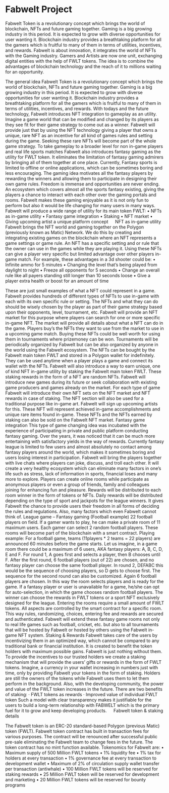 # Fabwelt Project

Fabwelt Token is a revolutionary concept which brings the world of blockchain, NFTs and future gaming together. Gaming is a big growing industry in this period. It is expected to grow with diverse opportunities for user wanting it. Blockchain industry provides a breathtaking platform for all the gamers which is fruitful to many of them in terms of utilities, incentives, and rewards.
Fabwelt is about innovation, it integrates the world of NFTs with the Gaming industry. Gamers and Artists are now one unit, exchanging digital entities with the help of FWLT tokens. The idea is to combine the advantages of blockchain technology and the reach of it to millions waiting for an opportunity. 

The general idea
Fabwelt Token is a revolutionary concept which brings the world of blockchain, NFTs and future gaming together. Gaming is a big growing industry in this period. It is expected to grow with diverse opportunities for user wanting it. Blockchain industry provides a breathtaking platform for all the gamers which is fruitful to many of them in terms of utilities, incentives, and rewards. 
With todays and the future technology, Fabwelt introduces NFT integration to gameplay as an utility. Imagine a game world that can be modified and changed by its players as they see fit for their game strategy to come out as a winner. Fabwelt will provide just that by using the NFT technology giving a player that owns a unique, rare NFT as an incentive for all kind of games rules and setting during the game. Seeking these rare NFTs will become part of the whole game strategy.
To take gameplay to a broader level for non in-game players and real life sports matches Fabwelt also introduces fantasy gaming as the utility for FWLT token. It eliminates the limitation of fantasy gaming admirers by bringing all of them together at one place. Currently, Fantasy sports is limited to offline or online applications, which can be sometimes boring and less encouraging. The gaming idea motivates all the fantasy players by rewarding the winners and allowing them to participate in designing their own game rules. Freedom is immense and opportunities are never ending. An ecosystem which covers almost all the sports fantasy existing, giving the players a chance to interact with each other over the gaming portals and rooms. Fabwelt makes these gaming enjoyable as it is not only fun to perform but also it would be life changing for many users in many ways. 
Fabwelt will produce a wide range of utility for its main token FWLT:
•	NFTs as in-game utility
•	Fantasy game integration
•	Staking
•	NFT market
•	Giving upcoming artist a unique platform concept
 
NFT as in-game utility
Fabwelt brings the NFT world and gaming together on the Polygon (previously known as Matic) Network. We do this by creating and integrating existing games on the blockchain where an NFT represents a game settings or game rule. An NFT has a specific setting and or rule that the owner can use in the games while they are playing it. Using these NFTs can give a player very specific but limited advantage over other players in-game match. For example, these advantages in a 3d shooter could be:
•	Infinite ammo for 5 minutes
•	Changing the level that’s being played from daylight to night
•	Freeze all opponents for 5 seconds
•	Change an overall rule like all payers standing still longer than 10 seconds loose
•	Give a player extra health or boost for an amount of time
 
These are just small examples of what a NFT could represent in a game. Fabwelt provides hundreds of different types of NFTs to use in-game with each with its own specific rule or setting. The NFTs and what they can do should be wisely chosen by the player as part of their game strategy based upon their opponents, level, tournament, etc.
Fabwelt will provide an NFT market for this purpose where players can search for one or more specific in-game NFT. The market will provide all details about what a NFT can do in the game. Players buy’s the NFTs they want to use from the market to use in a upcoming game match. Buying these NFTs could be well worth for using them in tournaments where prizemoney can be won. Tournaments will be periodically organized by Fabwelt but can be also organized by anyone in the world using the Fabwelt ecosystem. The NFTs can be bought by the Fabwelt main token FWLT and stored in a Polygon wallet for indefinitely. They can be used anytime when a player plays a game and connect its wallet with the NFTs. Fabwelt will also introduce a way to earn unique, one of kind NFT in-game utility by staking the Fabwelt main token FWLT. These staking rewards in the form of a NFT are random NFTs.
Fabwelt will introduce new games during its future or seek collaboration with existing game producers and games already on the market. For each type of game Fabwelt will introduce their own NFT sets on the NFT market and NFT rewards in case of staking. The NFT section will also be used for a traditional purpose like in-game art. Fabwelt will sign up upcoming artists for this. These NFT will represent achieved in-game accomplishments and unique rare items found in-game. These NFTs and the NFTs earned by staking can also be sold on the Fabwelt NFT market. 
Fantasy game integration
This type of game changing idea was incubated with the experience of participating in private and public platform conducting fantasy gaming. Over the years, it was noticed that it can be much more entertaining with satisfactory yields in the way of rewards. Currently fantasy league is limited to few users and almost absolutely no contact among fantasy players around the world, which makes it sometimes boring and users losing interest in participation. Fabwelt will bring the players together with live chats where players can joke, discuss, and troll each other. It will create a very healthy ecosystem which can eliminate many factors in one’s life such as stress, lack of information in sports, financial loses and many more to explore. Players can create online rooms while participate as anonymous players or even a group of friends, family and colleagues joining for enhancing fun and pleasure. Rewards will be distributed to each room winner in the form of tokens or NFTs. Daily rewards will be distributed depending on the type of sport and jackpots for the league winners. It gives Fabwelt the chance to provide users their freedom in all forms of deciding the rules and regulations. Also, many factors which even Fabwelt cannot think of.
League game – Fantasy gaming (Football example)
22 football players on field. If a gamer wants to play, he can make a private room of 11 maximum users. Each gamer can select 2 random football players. These rooms will become part of the blockchain with a smart contract.
Playing example:
For a football game, teams (11players * 2 teams = 22 players) are announced 60 minutes before the game starts. Let us imagine, in a game room there could be a maximum of 6 users, AKA fantasy players:  A, B, C, D, E and F. For round 1, A goes first and selects a player, then B chooses until F. After the first round, 6 football players (out of 22) are chosen, and no fantasy player can choose the same football player. In round 2, DEFABC this would be the sequence of choosing players, so D gets to choose first. The sequence for the second round can also be customized. Again 6 football players are chosen. In this way the room selects players and is ready for the game. If a fantasy player or user is unavailable for a game, he/she can opt for auto-selection, in which the game chooses random football players. The winner can choose the rewards in FWLT tokens or a sport NFT exclusively designed for the league. Entering the rooms require a small amount of FWLT tokens.
All aspects are controlled by the smart contract for a specific room. This way rules, randomizing, choices, entering fee and rewards are secured and authenticated.
Fabwelt will extend these fantasy game rooms not only to real life games such as football, cricket, etc. but also to all tournaments that will be hosted by Fabwelt or hosted by others using the Fabwelt in-game NFT system.
Staking & Rewards 
Fabwelt takes care of the users by incentivizing them in an optimized way, which cannot be compared to any traditional bank or financial institution. It is created to benefit the token holders with maximum possible gains. Fabwelt is just nothing without them. To provide the incentives to our trusted holders we create a staking mechanism that will provide the users’ gifts or rewards in the form of FWLT tokens. Imagine, a currency in your wallet increasing in numbers just with time, only by providing Fabwelt your tokens in the form of staking. Holders are still the owners of the tokens while Fabwelt uses them to let them perform in the background. Also, with the developing community, the power and value of the FWLT token increases in the future. There are two benefits of staking: 
· FWLT tokens as rewards 
· Improved value of individual FWLT token 
Such a model with clear transparency makes it justifiable for the users to build a long-term relationship with FABWELT which is the primary fuel for it to grow and keep developing products.  
Fabwelt token & staking details

The Fabwelt token is an ERC-20 standard-based Polygon (previous Matic) token (FWLT). 
Fabwelt token contract has built in transaction fees for various purposes. The contract will be renounced after successful public pre-sale eliminating the Fabwelt team to change fees in the future. The token contract has no mint function available.
Tokenomics for Fabwelt are:
•	Maximum supply of 500 Million FWLT tokens
•	1% liquidity fee
•	1% tax for holders at every transaction
•	1% governance fee at every transaction to development wallet
•	Maximum of 2% of circulation supply wallet transfer per transaction (antiwhale)
•	100 Million FWLT tokens will be reserved for staking rewards
•	25 Million FWLT token will be reserved for development and marketing
•	20 Million FWLT tokens will be reserved for bounty programs
